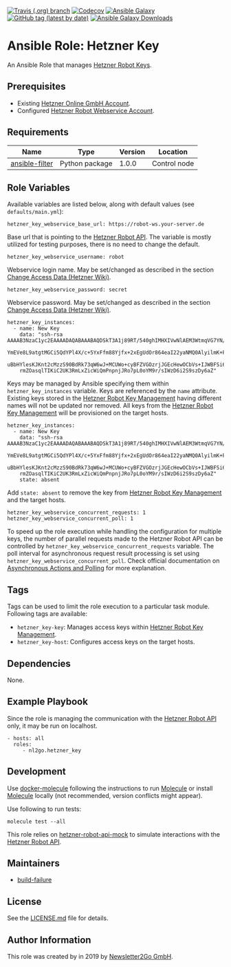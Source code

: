 [![Travis (.org) branch](https://img.shields.io/travis/nl2go/ansible-role-hetzner-key/master)](https://travis-ci.org/nl2go/ansible-role-hetzner-key)
[![Codecov](https://img.shields.io/codecov/c/github/nl2go/ansible-role-hetzner-key)](https://codecov.io/gh/nl2go/ansible-role-hetzner-key)
[![Ansible Galaxy](https://img.shields.io/badge/role-nl2go.hetzner_key-blue.svg)](https://galaxy.ansible.com/nl2go/hetzner_key/)
[![GitHub tag (latest by date)](https://img.shields.io/github/v/tag/nl2go/ansible-role-hetzner-key)](https://galaxy.ansible.com/nl2go/hetzner_key)
[![Ansible Galaxy Downloads](https://img.shields.io/ansible/role/d/45353.svg?color=blue)](https://galaxy.ansible.com/nl2go/hetzner_key/)

# Ansible Role: Hetzner Key

An Ansible Role that manages [Hetzner Robot Keys](https://robot.your-server.de/key/index).

## Prerequisites

- Existing [Hetzner Online GmbH Account](https://accounts.hetzner.com).
- Configured [Hetzner Robot Webservice Account](https://robot.your-server.de/preferences).

## Requirements

| Name | Type | Version | Location |
|---|---|---|---|
| [ansible-filter](https://github.com/nl2go/ansible-filter) | Python package | 1.0.0 | Control node |

## Role Variables

Available variables are listed below, along with default values (see `defaults/main.yml`):

    hetzner_key_webservice_base_url: https://robot-ws.your-server.de
 
Base url that is pointing to the [Hetzner Robot API](https://robot.your-server.de/doc/webservice/de.html). The variable is mostly utilized for testing purposes, there
is no need to change the default.

    hetzner_key_webservice_username: robot
    
Webservice login name. May be set/changed as described in the section [Change Access Data (Hetzner Wiki)](https://wiki.hetzner.de/index.php/KonsoleH:Zugangsdaten_aendern/en).

    hetzner_key_webservice_password: secret
    
Webservice password. May be set/changed as described in the section [Change Access Data (Hetzner Wiki)](https://wiki.hetzner.de/index.php/KonsoleH:Zugangsdaten_aendern/en).

    hetzner_key_instances:
      - name: New Key
        data: "ssh-rsa AAAAB3NzaC1yc2EAAAADAQABAAABAQDSkT3A1j89RT/540ghIMHXIVwNlAEM3WtmqVG7YN/wYwtsJ8iCszg4/lXQsfLFx\
        YmEVe8L9atgtMGCi5QdYPl4X/c+5YxFfm88Yjfx+2xEgUdOr864eaI22yaNMQ0AlyilmK+PcSyxKP4dzkf6B5Nsw8lhfB5n9F5md6GHLLjOG\
        uBbHYlesKJKnt2cMzzS90BdRk73qW6wJ+MCUWo+cyBFZVGOzrjJGEcHewOCbVs+IJWBFSi6w1enbKGc+RY9KrnzeDKWWqzYnNofiHGVFAuMx\
        rmZOasqlTIKiC2UK3RmLxZicWiQmPnpnjJRo7pL0oYM9r/sIWzD6i2S9szDy6aZ"
        
Keys may be managed by Ansible specifying them within `hetzner_key_instances` variable. Keys are referenced by the `name` attribute.
Existing keys stored in the [Hetzner Robot Key Management](https://robot.your-server.de/key/index) having different names will not be
updated nor removed. All keys from the [Hetzner Robot Key Management](https://robot.your-server.de/key/index) will be 
provisioned on the target hosts.

    hetzner_key_instances:
      - name: New Key
        data: "ssh-rsa AAAAB3NzaC1yc2EAAAADAQABAAABAQDSkT3A1j89RT/540ghIMHXIVwNlAEM3WtmqVG7YN/wYwtsJ8iCszg4/lXQsfLFx\
        YmEVe8L9atgtMGCi5QdYPl4X/c+5YxFfm88Yjfx+2xEgUdOr864eaI22yaNMQ0AlyilmK+PcSyxKP4dzkf6B5Nsw8lhfB5n9F5md6GHLLjOG\
        uBbHYlesKJKnt2cMzzS90BdRk73qW6wJ+MCUWo+cyBFZVGOzrjJGEcHewOCbVs+IJWBFSi6w1enbKGc+RY9KrnzeDKWWqzYnNofiHGVFAuMx\
        rmZOasqlTIKiC2UK3RmLxZicWiQmPnpnjJRo7pL0oYM9r/sIWzD6i2S9szDy6aZ"
        state: absent
        
Add `state: absent` to remove the key from [Hetzner Robot Key Management](https://robot.your-server.de/key/index) and
the target hosts.

    hetzner_key_webservice_concurrent_requests: 1
    hetzner_key_webservice_concurrent_poll: 1

To speed up the role execution while handling the configuration for multiple keys, the number of parallel requests made to the Hetzner Robot API
can be controlled by `hetzner_key_webservice_concurrent_requests` variable. The poll interval for asynchronous request
result processing is set using `hetzner_key_webservice_concurrent_poll`. Check official documentation on
[Asynchronous Actions and Polling](https://docs.ansible.com/ansible/latest/user_guide/playbooks_async.html) for more explanation. 

## Tags

Tags can be used to limit the role execution to a particular task module. Following tags are available:

- `hetzner_key-key`: Manages access keys within [Hetzner Robot Key Management](https://robot.your-server.de/key/index).
- `hetzner_key-host`: Configures access keys on the target hosts.

## Dependencies

None.

## Example Playbook

Since the role is managing the communication with the [Hetzner Robot API](https://robot.your-server.de/doc/webservice/de.html)
only, it may be run on localhost.

    - hosts: all
      roles:
         - nl2go.hetzner_key
              
## Development
Use [docker-molecule](https://github.com/nl2go/docker-molecule) following the instructions to run [Molecule](https://molecule.readthedocs.io/en/stable/)
or install [Molecule](https://molecule.readthedocs.io/en/stable/) locally (not recommended, version conflicts might appear).


Use following to run tests:

    molecule test --all
       
This role relies on [hetzner-robot-api-mock](https://github.com/nl2go/hetzner-robot-api-mock) to simulate interactions with
the [Hetzner Robot API](https://robot.your-server.de/doc/webservice/de.html).

## Maintainers

- [build-failure](https://github.com/build-failure)

## License

See the [LICENSE.md](LICENSE.md) file for details.

## Author Information

This role was created by in 2019 by [Newsletter2Go GmbH](https://www.newsletter2go.com/).
